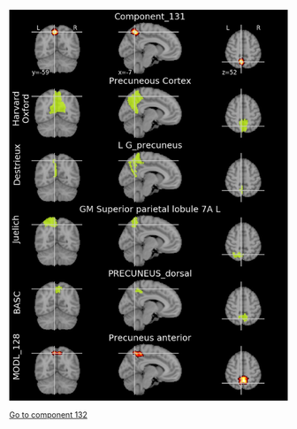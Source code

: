 


![131](preliminary/131.jpg "Component 131")

[Go to component 132](https://parietal-inria.github.io/MODL_atlas/512/132 "Component 132")